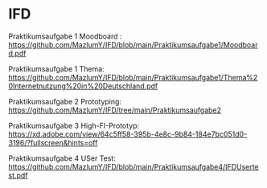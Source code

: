 # IFD
Praktikumsaufgabe 1 Moodboard : https://github.com/MazlumY/IFD/blob/main/Praktikumsaufgabe1/Moodboard.pdf

Praktikumsaufgabe 1 Thema: https://github.com/MazlumY/IFD/blob/main/Praktikumsaufgabe1/Thema%20Internetnutzung%20in%20Deutschland.pdf

Praktikumsaufgabe 2 Prototyping: https://github.com/MazlumY/IFD/tree/main/Praktikumsaufgabe2

Praktikumsaufgabe 3 High-FI-Prototyp: https://xd.adobe.com/view/64c5ff58-395b-4e8c-9b84-184e7bc051d0-3196/?fullscreen&hints=off

Praktikumsaufgabe 4 USer Test: https://github.com/MazlumY/IFD/blob/main/Praktikumsaufgabe4/IFDUsertest.pdf